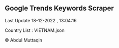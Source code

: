 

## Google Trends Keywords Scraper 
 
Last Update 18-12-2022 , 13:04:16

Country List :
VIETNAM.json



© Abdul Muttaqin 
